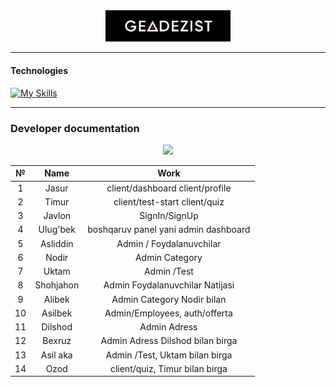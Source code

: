 <div align="center">
<img src=".github/GEADEZIST.png" width="200">

<!-- # GEADEZIST -->
</div>

---

#### Technologies

[![My Skills](https://skillicons.dev/icons?i=react,vite,ts,tailwind,jquery)]()  

---

### Developer documentation

<p align="center">
  <a href="https://github.com/jasurhaydarovcode/GEADEZIST/graphs/contributors">
    <img src="https://contrib.rocks/image?repo=jasurhaydarovcode/GEADEZIST">
  </a>
</p>

|    №    |        Name        |          Work          |
|:-------:|:------------------:|:----------------------:|
|    1    |  Jasur   | client/dashboard client/profile  |
|    2    |   Timur  | client/test-start client/quiz     |
|    3    |  Javlon  |       SignIn/SignUp      |
|    4    | Ulug'bek | boshqaruv panel yani admin dashboard |
|    5    | Asliddin | Admin / Foydalanuvchilar |
|    6    |   Nodir  | Admin Category |
|    7    |   Uktam  | Admin /Test |
|    8    | Shohjahon| Admin Foydalanuvchilar Natijasi |
|    9    |  Alibek  | Admin Category Nodir bilan |
|   10    |  Asilbek | Admin/Employees, auth/offerta  |
|   11    |  Dilshod | Admin Adress |
|   12    |  Bexruz  | Admin Adress Dilshod bilan birga |
|   13    | Asil aka | Admin /Test, Uktam bilan birga |
|   14    |   Ozod   | client/quiz, Timur bilan birga |
